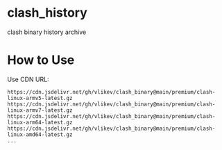 # clash_history
clash binary history archive

# How to Use

Use CDN URL:

```
https://cdn.jsdelivr.net/gh/vlikev/clash_binary@main/premium/clash-linux-armv5-latest.gz
https://cdn.jsdelivr.net/gh/vlikev/clash_binary@main/premium/clash-linux-armv7-latest.gz
https://cdn.jsdelivr.net/gh/vlikev/clash_binary@main/premium/clash-linux-arm64-latest.gz
https://cdn.jsdelivr.net/gh/vlikev/clash_binary@main/premium/clash-linux-amd64-latest.gz
...
```
